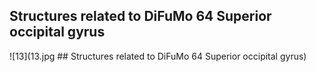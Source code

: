 


## Structures related to DiFuMo 64 Superior occipital gyrus

![13](13.jpg ## Structures related to DiFuMo 64 Superior occipital gyrus)